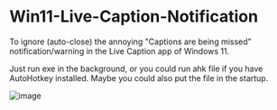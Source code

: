 # Win11-Live-Caption-Notification
To ignore (auto-close) the annoying "Captions are being missed" notification/warning in the Live Caption app of Windows 11.

Just run exe in the background, or you could run ahk file if you have AutoHotkey installed. Maybe you could also put the file in the startup.

![image](https://github.com/user-attachments/assets/d3d46e1c-d024-430c-88a4-52c72359c3c9)
